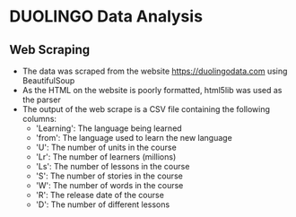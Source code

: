 # DUOLINGO Data Analysis

## Web Scraping
- The data was scraped from the website https://duolingodata.com using BeautifulSoup
- As the HTML on the website is poorly formatted, html5lib was used as the parser
- The output of the web scrape is a CSV file containing the following columns:
  - 'Learning': The language being learned
  - 'from': The language used to learn the new language
  - 'U': The number of units in the course
  - 'Lr': The number of learners (millions)
  - 'Ls': The number of lessons in the course
  - 'S': The number of stories in the course
  - 'W': The number of words in the course
  - 'R': The release date of the course
  - 'D': The number of different lessons

